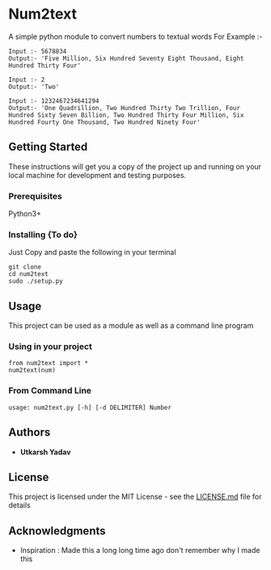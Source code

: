 # Num2text
A simple python module to convert numbers to textual words 
For Example :- 
```
Input :- 5678834
Output:- 'Five Million, Six Hundred Seventy Eight Thousand, Eight Hundred Thirty Four'

Input :- 2
Output:- 'Two'

Input :- 1232467234641294
Output:- 'One Quadrillion, Two Hundred Thirty Two Trillion, Four Hundred Sixty Seven Billion, Two Hundred Thirty Four Million, Six Hundred Fourty One Thousand, Two Hundred Ninety Four'

```
## Getting Started

These instructions will get you a copy of the project up and running on your local machine for development and testing purposes. 

### Prerequisites

Python3+


### Installing {To do}
Just Copy and paste the following in your terminal

```
git clone 
cd num2text
sudo ./setup.py
```

## Usage

This project can be used as a module as well as a command line program

### Using in your project
```
from num2text import *
num2text(num)
```

### From Command Line
```
usage: num2text.py [-h] [-d DELIMITER] Number
```

## Authors

* **Utkarsh Yadav** 

## License

This project is licensed under the MIT License - see the [LICENSE.md](LICENSE.md) file for details

## Acknowledgments

* Inspiration : Made this a long long time ago don't remember why I made this 




